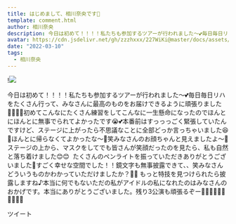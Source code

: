 ```yaml
---
title: はじめまして、相川奈央です🎀
template: comment.html
author: 相川奈央
description: 今日は初めて！！！！私たちも参加するツアーが行われました〜💕毎日毎日リハをたくさん行って、みなさんに最高のものをお届けできるように頑張りました💪🏻💪🏻初めてこんなにたくさん練習をしてこんなに一生懸命にな...
avatar: https://cdn.jsdelivr.net/gh/zzzhxxx/227WiKi@master/docs/assets/photo/avatar/nao.jpg
date: "2022-03-10"
tags:
  - 相川奈央
---
```


!![](https://cdn.jsdelivr.net/gh/zzzhxxx/227WiKi-image@master/blog-image/nao-2022-03-10_1.jpg)


今日は初めて！！！！私たちも参加するツアーが行われました〜💕毎日毎日リハをたくさん行って、みなさんに最高のものをお届けできるように頑張りました💪🏻💪🏻初めてこんなにたくさん練習をしてこんなに一生懸命になったのでほんとにほんとに無事でられてよかったです😭💕本番前はすっっっごく緊張していたんですけど、ステージに上がったら不思議なことに全部どっか言っちゃいました😆🌸ほんとに帰らなくてよかったな〜🥲笑みなさんのお顔ちゃんと見えましたよ〜🥰ステージの上から、マスクをしてでも皆さんが笑顔だったのを見たら、私も自然と落ち着けました😊😊  たくさんのペンライトを振っていただきありがとうございました🥰すごく幸せな空間でした！！鏡文字も無事披露できて、、笑みなさんどういうものかわかっていただけましたか？🙈🙈 もっと特技を見つけられたら披露しますね♪本当に何でもないただの私がアイドルの私になれたのはみなさんのおかげです。本当にありがとうございました。残り3公演も頑張るぞー💪🏻💪🏻💪🏻💪🏻💪🏻


ツイート



